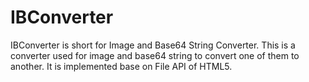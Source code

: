 # IBConverter
IBConverter is short for Image and Base64 String Converter. This is a converter used for image and base64 string to convert one of them to another. It is implemented base on File API of HTML5.
